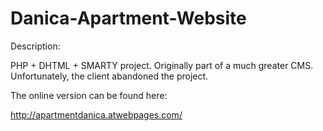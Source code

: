 # Danica-Apartment-Website

Description:

PHP + DHTML + SMARTY project. Originally part of a much greater CMS. Unfortunately, the client abandoned the project.

The online version can be found here:

http://apartmentdanica.atwebpages.com/
